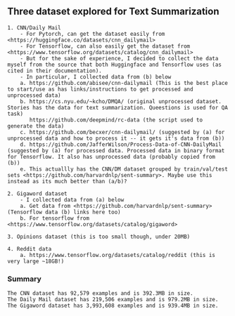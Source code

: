## Three dataset explored for Text Summarization

    1. CNN/Daily Mail
        - For Pytorch, can get the dataset easily from <https://huggingface.co/datasets/cnn_dailymail>
        - For Tensorflow, can also easily get the dataset from <https://www.tensorflow.org/datasets/catalog/cnn_dailymail>
        - But for the sake of experience, I decided to collect the data myself from the source that both Huggingface and Tensorflow uses (as cited in their documentation).
        - In particular, I collected data from (b) below
        a. https://github.com/abisee/cnn-dailymail (This is the best place to start/use as has links/instructions to get processed and unprocessed data)
        b. https://cs.nyu.edu/~kcho/DMQA/ (original unprocessed dataset. Stories has the data for text summarization. Queestions is used for QA task)
           https://github.com/deepmind/rc-data (the script used to generate the data)
        c. https://github.com/becxer/cnn-dailymail/ (suggested by (a) for unprocessed data and how to process it -- it gets it's data from (b))
        d. https://github.com/JafferWilson/Process-Data-of-CNN-DailyMail (suggested by (a) for processed data. Processed data in binary format for Tensorflow. It also has unprocessed data (probably copied from (b))
        e. This actuallly has the CNN/DM dataset grouped by train/val/test sets <https://github.com/harvardnlp/sent-summary>. Maybe use this instead as its much better than (a/b)?
        
    2. Gigaword dataset
        - I collected data from (a) below    
        a. Get data from <https://github.com/harvardnlp/sent-summary> (Tensorflow data (b) links here too)
        b. For tensorflow from <https://www.tensorflow.org/datasets/catalog/gigaword>
    
    3. Opinions dataset (this is too small though, under 20MB)
    
    4. Reddit data
        a. https://www.tensorflow.org/datasets/catalog/reddit (this is very large ~18GB!)
    
### Summary
    The CNN dataset has 92,579 examples and is 392.3MB in size.
    The Daily Mail dataset has 219,506 examples and is 979.2MB in size.
    The Gigaword dataset has 3,993,608 examples and is 939.4MB in size.
